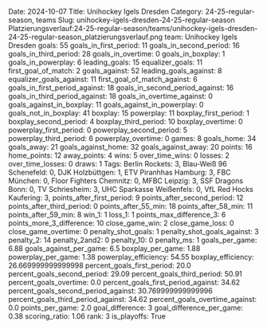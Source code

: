 Date: 2024-10-07
Title: Unihockey Igels Dresden
Category: 24-25-regular-season, teams
Slug: unihockey-igels-dresden-24-25-regular-season
Platzierungsverlauf:24-25-regular-season/teams/unihockey-igels-dresden-24-25-regular-season_platzierungsverlauf.png
team: Unihockey Igels Dresden
goals: 55
goals_in_first_period: 11
goals_in_second_period: 16
goals_in_third_period: 28
goals_in_overtime: 0
goals_in_boxplay: 1
goals_in_powerplay: 6
leading_goals: 15
equalizer_goals: 11
first_goal_of_match: 2
goals_against: 52
leading_goals_against: 8
equalizer_goals_against: 11
first_goal_of_match_against: 6
goals_in_first_period_against: 18
goals_in_second_period_against: 16
goals_in_third_period_against: 18
goals_in_overtime_against: 0
goals_against_in_boxplay: 11
goals_against_in_powerplay: 0
goals_not_in_boxplay: 41
boxplay: 15
powerplay: 11
boxplay_first_period: 1
boxplay_second_period: 4
boxplay_third_period: 10
boxplay_overtime: 0
powerplay_first_period: 0
powerplay_second_period: 5
powerplay_third_period: 6
powerplay_overtime: 0
games: 8
goals_home: 34
goals_away: 21
goals_against_home: 32
goals_against_away: 20
points: 16
home_points: 12
away_points: 4
wins: 5
over_time_wins: 0
losses: 2
over_time_losses: 0
draws: 1
Tags:  Berlin Rockets: 3,  Blau-Weiß 96 Schenefeld: 0,  DJK Holzbüttgen: 1,  ETV Piranhhas Hamburg: 3,  FBC München: 0,  Floor Fighters Chemnitz: 0,  MFBC Leipzig: 3,  SSF Dragons Bonn: 0,  TV Schriesheim: 3,  UHC Sparkasse Weißenfels: 0,  VfL Red Hocks Kaufering: 3,
points_after_first_period: 9
points_after_second_period: 12
points_after_third_period: 0
points_after_55_min: 18
points_after_58_min: 11
points_after_59_min: 8
win_1: 1
loss_1: 1
points_max_difference_3: 6
points_more_3_difference: 10
close_game_win: 2
close_game_loss: 0
close_game_overtime: 0
penalty_shot_goals: 1
penalty_shot_goals_against: 3
penalty_2: 14
penalty_2and2: 0
penalty_10: 0
penalty_ms: 1
goals_per_game: 6.88
goals_against_per_game: 6.5
boxplay_per_game: 1.88
powerplay_per_game: 1.38
powerplay_efficiency: 54.55
boxplay_efficiency: 26.669999999999998
percent_goals_first_period: 20.0
percent_goals_second_period: 29.09
percent_goals_third_period: 50.91
percent_goals_overtime: 0.0
percent_goals_first_period_against: 34.62
percent_goals_second_period_against: 30.769999999999996
percent_goals_third_period_against: 34.62
percent_goals_overtime_against: 0.0
points_per_game: 2.0
goal_difference: 3
goal_difference_per_game: 0.38
scoring_ratio: 1.06
rank: 3
is_playoffs: True
